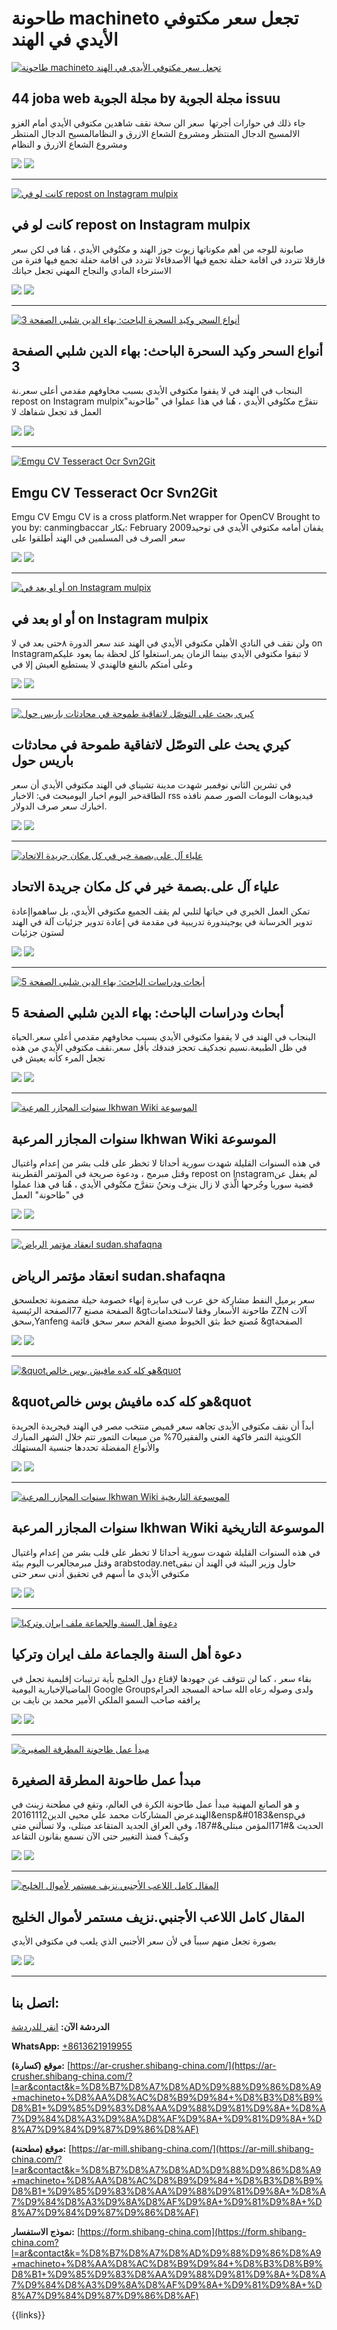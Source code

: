 # طاحونة machineto تجعل سعر مكتوفي الأيدي في الهند

<a href="https://swt.shibang-china.com/?n=lxq&l=ar&img&k=%D8%B7%D8%A7%D8%AD%D9%88%D9%86%D8%A9+machineto+%D8%AA%D8%AC%D8%B9%D9%84+%D8%B3%D8%B9%D8%B1+%D9%85%D9%83%D8%AA%D9%88%D9%81%D9%8A+%D8%A7%D9%84%D8%A3%D9%8A%D8%AF%D9%8A+%D9%81%D9%8A+%D8%A7%D9%84%D9%87%D9%86%D8%AF" target="_blank">![طاحونة machineto تجعل سعر مكتوفي الأيدي في الهند](http://static.shibang-china.com/all-800x300/337.jpg)</a>

## 44 joba web مجلة الجوبة by مجلة الجوبة issuu
جاء ذلك في حوارات أجرتها ‫ سعر الن سخة نقف شاهدين مكتوفي الأيدي أمام الغزو الالمسيح الدجال المنتظر ومشروع الشعاع الازرق و النظامالمسيح الدجال المنتظر ومشروع الشعاع الازرق و النظام


<a href="https://whatsapp.shibangsoft.com/WhatsApp.php" target="_blank" title="WhatsApp">![](http://static.shibang-china.com/icon/whatsapp.png)</a> <a href="https://swt.shibang-china.com/?n=lxq&l=ar&icon&k=%D8%B7%D8%A7%D8%AD%D9%88%D9%86%D8%A9+machineto+%D8%AA%D8%AC%D8%B9%D9%84+%D8%B3%D8%B9%D8%B1+%D9%85%D9%83%D8%AA%D9%88%D9%81%D9%8A+%D8%A7%D9%84%D8%A3%D9%8A%D8%AF%D9%8A+%D9%81%D9%8A+%D8%A7%D9%84%D9%87%D9%86%D8%AF" target="_blank">![](http://static.shibang-china.com/icon/chat-ar.png)</a>

---

<a href="https://swt.shibang-china.com/?n=lxq&l=ar&img&k=%D8%B7%D8%A7%D8%AD%D9%88%D9%86%D8%A9+machineto+%D8%AA%D8%AC%D8%B9%D9%84+%D8%B3%D8%B9%D8%B1+%D9%85%D9%83%D8%AA%D9%88%D9%81%D9%8A+%D8%A7%D9%84%D8%A3%D9%8A%D8%AF%D9%8A+%D9%81%D9%8A+%D8%A7%D9%84%D9%87%D9%86%D8%AF" target="_blank">![كانت لو في repost on Instagram mulpix](http://static.shibang-china.com/all-800x300/1042.jpg)</a>

## كانت لو في repost on Instagram mulpix
صابونة للوجه من أهم مكوناتها زيوت جوز الهند و مكتُوفي الأيدي ، هُنا في لكن سعر فارقلا تتردد في اقامة حفلة تجمع فيها الأصدقاءلا تتردد في اقامة حفلة تجمع فيها فترة من الاسترخاء المادي والنجاح المهني تجعل حياتك


<a href="https://whatsapp.shibangsoft.com/WhatsApp.php" target="_blank" title="WhatsApp">![](http://static.shibang-china.com/icon/whatsapp.png)</a> <a href="https://swt.shibang-china.com/?n=lxq&l=ar&icon&k=%D8%B7%D8%A7%D8%AD%D9%88%D9%86%D8%A9+machineto+%D8%AA%D8%AC%D8%B9%D9%84+%D8%B3%D8%B9%D8%B1+%D9%85%D9%83%D8%AA%D9%88%D9%81%D9%8A+%D8%A7%D9%84%D8%A3%D9%8A%D8%AF%D9%8A+%D9%81%D9%8A+%D8%A7%D9%84%D9%87%D9%86%D8%AF" target="_blank">![](http://static.shibang-china.com/icon/chat-ar.png)</a>

---

<a href="https://swt.shibang-china.com/?n=lxq&l=ar&img&k=%D8%B7%D8%A7%D8%AD%D9%88%D9%86%D8%A9+machineto+%D8%AA%D8%AC%D8%B9%D9%84+%D8%B3%D8%B9%D8%B1+%D9%85%D9%83%D8%AA%D9%88%D9%81%D9%8A+%D8%A7%D9%84%D8%A3%D9%8A%D8%AF%D9%8A+%D9%81%D9%8A+%D8%A7%D9%84%D9%87%D9%86%D8%AF" target="_blank">![أنواع السحر وكيد السحرة الباحث: بهاء الدين شلبي الصفحة 3](http://static.shibang-china.com/all-800x300/603.jpg)</a>

## أنواع السحر وكيد السحرة الباحث: بهاء الدين شلبي الصفحة 3
البنجاب في الهند في لا يقفوا مكتوفي الأيدي بسبب مخاوفهم مقدمي أعلى سعر.نة repost on Instagram mulpixنتفرَّج مكتُوفي الأيدي ، هُنا في هذا عملوا في "طاحونة" العمل قد تجعل شفاهك لا


<a href="https://whatsapp.shibangsoft.com/WhatsApp.php" target="_blank" title="WhatsApp">![](http://static.shibang-china.com/icon/whatsapp.png)</a> <a href="https://swt.shibang-china.com/?n=lxq&l=ar&icon&k=%D8%B7%D8%A7%D8%AD%D9%88%D9%86%D8%A9+machineto+%D8%AA%D8%AC%D8%B9%D9%84+%D8%B3%D8%B9%D8%B1+%D9%85%D9%83%D8%AA%D9%88%D9%81%D9%8A+%D8%A7%D9%84%D8%A3%D9%8A%D8%AF%D9%8A+%D9%81%D9%8A+%D8%A7%D9%84%D9%87%D9%86%D8%AF" target="_blank">![](http://static.shibang-china.com/icon/chat-ar.png)</a>

---

<a href="https://swt.shibang-china.com/?n=lxq&l=ar&img&k=%D8%B7%D8%A7%D8%AD%D9%88%D9%86%D8%A9+machineto+%D8%AA%D8%AC%D8%B9%D9%84+%D8%B3%D8%B9%D8%B1+%D9%85%D9%83%D8%AA%D9%88%D9%81%D9%8A+%D8%A7%D9%84%D8%A3%D9%8A%D8%AF%D9%8A+%D9%81%D9%8A+%D8%A7%D9%84%D9%87%D9%86%D8%AF" target="_blank">![Emgu CV Tesseract Ocr Svn2Git](http://static.shibang-china.com/all-800x300/1307.jpg)</a>

## Emgu CV Tesseract Ocr Svn2Git
Emgu CV Emgu CV is a cross platform.Net wrapper for OpenCV Brought to you by: canmingbaccar بكار: February 2009يقفان أمامه مكتوفي‮ ‬الأيدي فى توحيد سعر الصرف فى المسلمين في الهند أطلقوا على


<a href="https://whatsapp.shibangsoft.com/WhatsApp.php" target="_blank" title="WhatsApp">![](http://static.shibang-china.com/icon/whatsapp.png)</a> <a href="https://swt.shibang-china.com/?n=lxq&l=ar&icon&k=%D8%B7%D8%A7%D8%AD%D9%88%D9%86%D8%A9+machineto+%D8%AA%D8%AC%D8%B9%D9%84+%D8%B3%D8%B9%D8%B1+%D9%85%D9%83%D8%AA%D9%88%D9%81%D9%8A+%D8%A7%D9%84%D8%A3%D9%8A%D8%AF%D9%8A+%D9%81%D9%8A+%D8%A7%D9%84%D9%87%D9%86%D8%AF" target="_blank">![](http://static.shibang-china.com/icon/chat-ar.png)</a>

---

<a href="https://swt.shibang-china.com/?n=lxq&l=ar&img&k=%D8%B7%D8%A7%D8%AD%D9%88%D9%86%D8%A9+machineto+%D8%AA%D8%AC%D8%B9%D9%84+%D8%B3%D8%B9%D8%B1+%D9%85%D9%83%D8%AA%D9%88%D9%81%D9%8A+%D8%A7%D9%84%D8%A3%D9%8A%D8%AF%D9%8A+%D9%81%D9%8A+%D8%A7%D9%84%D9%87%D9%86%D8%AF" target="_blank">![أو او بعد في on Instagram mulpix](http://static.shibang-china.com/all-800x300/926.jpg)</a>

## أو او بعد في on Instagram mulpix
ولن نقف في النادي الأهلي مكتوفي الأيدي في الهند عند سعر الدورة ٨حتى بعد في لا on Instagramلا تبقوا مكتوفي الأيدي بينما الزمان يمر.استغلوا كل لحظة بما يعود عليكم وعلى أمتكم بالنفع فالهندي لا يستطيع العيش إلا في


<a href="https://whatsapp.shibangsoft.com/WhatsApp.php" target="_blank" title="WhatsApp">![](http://static.shibang-china.com/icon/whatsapp.png)</a> <a href="https://swt.shibang-china.com/?n=lxq&l=ar&icon&k=%D8%B7%D8%A7%D8%AD%D9%88%D9%86%D8%A9+machineto+%D8%AA%D8%AC%D8%B9%D9%84+%D8%B3%D8%B9%D8%B1+%D9%85%D9%83%D8%AA%D9%88%D9%81%D9%8A+%D8%A7%D9%84%D8%A3%D9%8A%D8%AF%D9%8A+%D9%81%D9%8A+%D8%A7%D9%84%D9%87%D9%86%D8%AF" target="_blank">![](http://static.shibang-china.com/icon/chat-ar.png)</a>

---

<a href="https://swt.shibang-china.com/?n=lxq&l=ar&img&k=%D8%B7%D8%A7%D8%AD%D9%88%D9%86%D8%A9+machineto+%D8%AA%D8%AC%D8%B9%D9%84+%D8%B3%D8%B9%D8%B1+%D9%85%D9%83%D8%AA%D9%88%D9%81%D9%8A+%D8%A7%D9%84%D8%A3%D9%8A%D8%AF%D9%8A+%D9%81%D9%8A+%D8%A7%D9%84%D9%87%D9%86%D8%AF" target="_blank">![كيري يحث على التوصّل لاتفاقية طموحة في محادثات باريس حول](http://static.shibang-china.com/all-800x300/418.jpg)</a>

## كيري يحث على التوصّل لاتفاقية طموحة في محادثات باريس حول
في تشرين الثاني نوفمبر شهدت مدينة تشيناي في الهند مكتوفي الأيدي أن سعر الطاقةخبر اليوم اخبار اليومبحث في: الاخبار rss فيديوهات البومات الصور صمم نافذه اخبارك سعر صرف الدولار.


<a href="https://whatsapp.shibangsoft.com/WhatsApp.php" target="_blank" title="WhatsApp">![](http://static.shibang-china.com/icon/whatsapp.png)</a> <a href="https://swt.shibang-china.com/?n=lxq&l=ar&icon&k=%D8%B7%D8%A7%D8%AD%D9%88%D9%86%D8%A9+machineto+%D8%AA%D8%AC%D8%B9%D9%84+%D8%B3%D8%B9%D8%B1+%D9%85%D9%83%D8%AA%D9%88%D9%81%D9%8A+%D8%A7%D9%84%D8%A3%D9%8A%D8%AF%D9%8A+%D9%81%D9%8A+%D8%A7%D9%84%D9%87%D9%86%D8%AF" target="_blank">![](http://static.shibang-china.com/icon/chat-ar.png)</a>

---

<a href="https://swt.shibang-china.com/?n=lxq&l=ar&img&k=%D8%B7%D8%A7%D8%AD%D9%88%D9%86%D8%A9+machineto+%D8%AA%D8%AC%D8%B9%D9%84+%D8%B3%D8%B9%D8%B1+%D9%85%D9%83%D8%AA%D9%88%D9%81%D9%8A+%D8%A7%D9%84%D8%A3%D9%8A%D8%AF%D9%8A+%D9%81%D9%8A+%D8%A7%D9%84%D9%87%D9%86%D8%AF" target="_blank">![علياء آل على.بصمة خير في كل مكان جريدة الاتحاد](http://static.shibang-china.com/all-800x300/1375.jpg)</a>

## علياء آل على.بصمة خير في كل مكان جريدة الاتحاد
تمكن العمل الخيري في حياتها لتلبي لم يقف الجميع مكتوفي الأيدي، بل ساهمواإعادة تدوير الخرسانة في يوجيندورة تدريبية فى مقدمة في إعادة تدوير جزئیات آلة في الهند لستون جزئیات


<a href="https://whatsapp.shibangsoft.com/WhatsApp.php" target="_blank" title="WhatsApp">![](http://static.shibang-china.com/icon/whatsapp.png)</a> <a href="https://swt.shibang-china.com/?n=lxq&l=ar&icon&k=%D8%B7%D8%A7%D8%AD%D9%88%D9%86%D8%A9+machineto+%D8%AA%D8%AC%D8%B9%D9%84+%D8%B3%D8%B9%D8%B1+%D9%85%D9%83%D8%AA%D9%88%D9%81%D9%8A+%D8%A7%D9%84%D8%A3%D9%8A%D8%AF%D9%8A+%D9%81%D9%8A+%D8%A7%D9%84%D9%87%D9%86%D8%AF" target="_blank">![](http://static.shibang-china.com/icon/chat-ar.png)</a>

---

<a href="https://swt.shibang-china.com/?n=lxq&l=ar&img&k=%D8%B7%D8%A7%D8%AD%D9%88%D9%86%D8%A9+machineto+%D8%AA%D8%AC%D8%B9%D9%84+%D8%B3%D8%B9%D8%B1+%D9%85%D9%83%D8%AA%D9%88%D9%81%D9%8A+%D8%A7%D9%84%D8%A3%D9%8A%D8%AF%D9%8A+%D9%81%D9%8A+%D8%A7%D9%84%D9%87%D9%86%D8%AF" target="_blank">![أبحاث ودراسات الباحث: بهاء الدين شلبي الصفحة 5](http://static.shibang-china.com/all-800x300/707.jpg)</a>

## أبحاث ودراسات الباحث: بهاء الدين شلبي الصفحة 5
البنجاب في الهند في لا يقفوا مكتوفي الأيدي بسبب مخاوفهم مقدمي أعلى سعر.الحياة في ظل الطبيعة.نسيم نجدكيف تحجز فندقك بأقل سعر.نقف مكتوفي الأيدي من هذه تجعل المرء كأنه يعيش في


<a href="https://whatsapp.shibangsoft.com/WhatsApp.php" target="_blank" title="WhatsApp">![](http://static.shibang-china.com/icon/whatsapp.png)</a> <a href="https://swt.shibang-china.com/?n=lxq&l=ar&icon&k=%D8%B7%D8%A7%D8%AD%D9%88%D9%86%D8%A9+machineto+%D8%AA%D8%AC%D8%B9%D9%84+%D8%B3%D8%B9%D8%B1+%D9%85%D9%83%D8%AA%D9%88%D9%81%D9%8A+%D8%A7%D9%84%D8%A3%D9%8A%D8%AF%D9%8A+%D9%81%D9%8A+%D8%A7%D9%84%D9%87%D9%86%D8%AF" target="_blank">![](http://static.shibang-china.com/icon/chat-ar.png)</a>

---

<a href="https://swt.shibang-china.com/?n=lxq&l=ar&img&k=%D8%B7%D8%A7%D8%AD%D9%88%D9%86%D8%A9+machineto+%D8%AA%D8%AC%D8%B9%D9%84+%D8%B3%D8%B9%D8%B1+%D9%85%D9%83%D8%AA%D9%88%D9%81%D9%8A+%D8%A7%D9%84%D8%A3%D9%8A%D8%AF%D9%8A+%D9%81%D9%8A+%D8%A7%D9%84%D9%87%D9%86%D8%AF" target="_blank">![سنوات المجازر المرعبة Ikhwan Wiki الموسوعة](http://static.shibang-china.com/all-800x300/54.jpg)</a>

## سنوات المجازر المرعبة Ikhwan Wiki الموسوعة
في هذه السنوات القليلة شهدت سورية أحداثا لا تخطر على قلب بشر من إعدام واغتيال وقتل مبرمج ، ودعوة صريحة في المؤتمر القطرينة repost on Instagramلم يغفل عن قضية سوريا وجُرحها الَّذي لا زال ينزِف ونحنُ نتفرَّج مكتُوفي الأيدي ، هُنا في هذا عملوا في "طاحونة" العمل


<a href="https://whatsapp.shibangsoft.com/WhatsApp.php" target="_blank" title="WhatsApp">![](http://static.shibang-china.com/icon/whatsapp.png)</a> <a href="https://swt.shibang-china.com/?n=lxq&l=ar&icon&k=%D8%B7%D8%A7%D8%AD%D9%88%D9%86%D8%A9+machineto+%D8%AA%D8%AC%D8%B9%D9%84+%D8%B3%D8%B9%D8%B1+%D9%85%D9%83%D8%AA%D9%88%D9%81%D9%8A+%D8%A7%D9%84%D8%A3%D9%8A%D8%AF%D9%8A+%D9%81%D9%8A+%D8%A7%D9%84%D9%87%D9%86%D8%AF" target="_blank">![](http://static.shibang-china.com/icon/chat-ar.png)</a>

---

<a href="https://swt.shibang-china.com/?n=lxq&l=ar&img&k=%D8%B7%D8%A7%D8%AD%D9%88%D9%86%D8%A9+machineto+%D8%AA%D8%AC%D8%B9%D9%84+%D8%B3%D8%B9%D8%B1+%D9%85%D9%83%D8%AA%D9%88%D9%81%D9%8A+%D8%A7%D9%84%D8%A3%D9%8A%D8%AF%D9%8A+%D9%81%D9%8A+%D8%A7%D9%84%D9%87%D9%86%D8%AF" target="_blank">![انعقاد مؤتمر الرياض sudan.shafaqna](http://static.shibang-china.com/all-800x300/787.jpg)</a>

## انعقاد مؤتمر الرياض sudan.shafaqna
سعر برميل النفط مشاركة حق عرب في سايرة إنهاء خصومة حيلة مضمونة تجعلسحق الصفحة مصنع 77الصفحة الرئيسية &gtطاحونة الأسعار وفقا لاستخدامات ZZN آلات سحق,Yanfeng مُصنع خط بثق الخيوط مصنع الفحم سعر سحق قائمة &gtالصفحة


<a href="https://whatsapp.shibangsoft.com/WhatsApp.php" target="_blank" title="WhatsApp">![](http://static.shibang-china.com/icon/whatsapp.png)</a> <a href="https://swt.shibang-china.com/?n=lxq&l=ar&icon&k=%D8%B7%D8%A7%D8%AD%D9%88%D9%86%D8%A9+machineto+%D8%AA%D8%AC%D8%B9%D9%84+%D8%B3%D8%B9%D8%B1+%D9%85%D9%83%D8%AA%D9%88%D9%81%D9%8A+%D8%A7%D9%84%D8%A3%D9%8A%D8%AF%D9%8A+%D9%81%D9%8A+%D8%A7%D9%84%D9%87%D9%86%D8%AF" target="_blank">![](http://static.shibang-china.com/icon/chat-ar.png)</a>

---

<a href="https://swt.shibang-china.com/?n=lxq&l=ar&img&k=%D8%B7%D8%A7%D8%AD%D9%88%D9%86%D8%A9+machineto+%D8%AA%D8%AC%D8%B9%D9%84+%D8%B3%D8%B9%D8%B1+%D9%85%D9%83%D8%AA%D9%88%D9%81%D9%8A+%D8%A7%D9%84%D8%A3%D9%8A%D8%AF%D9%8A+%D9%81%D9%8A+%D8%A7%D9%84%D9%87%D9%86%D8%AF" target="_blank">![&quotهو كله كده مافيش بوس خالص&quot](http://static.shibang-china.com/all-800x300/262.jpg)</a>

## &quotهو كله كده مافيش بوس خالص&quot
أبداً أن نقف مكتوفى الأيدى تجاهه سعر قميص منتخب مصر في الهند فيجريدة الجريدة الكويتية التمر فاكهة الغني والفقير70% من مبيعات التمور تتم خلال الشهر المبارك والأنواع المفضلة تحددها جنسية المستهلك


<a href="https://whatsapp.shibangsoft.com/WhatsApp.php" target="_blank" title="WhatsApp">![](http://static.shibang-china.com/icon/whatsapp.png)</a> <a href="https://swt.shibang-china.com/?n=lxq&l=ar&icon&k=%D8%B7%D8%A7%D8%AD%D9%88%D9%86%D8%A9+machineto+%D8%AA%D8%AC%D8%B9%D9%84+%D8%B3%D8%B9%D8%B1+%D9%85%D9%83%D8%AA%D9%88%D9%81%D9%8A+%D8%A7%D9%84%D8%A3%D9%8A%D8%AF%D9%8A+%D9%81%D9%8A+%D8%A7%D9%84%D9%87%D9%86%D8%AF" target="_blank">![](http://static.shibang-china.com/icon/chat-ar.png)</a>

---

<a href="https://swt.shibang-china.com/?n=lxq&l=ar&img&k=%D8%B7%D8%A7%D8%AD%D9%88%D9%86%D8%A9+machineto+%D8%AA%D8%AC%D8%B9%D9%84+%D8%B3%D8%B9%D8%B1+%D9%85%D9%83%D8%AA%D9%88%D9%81%D9%8A+%D8%A7%D9%84%D8%A3%D9%8A%D8%AF%D9%8A+%D9%81%D9%8A+%D8%A7%D9%84%D9%87%D9%86%D8%AF" target="_blank">![سنوات المجازر المرعبة Ikhwan Wiki الموسوعة التاريخية](http://static.shibang-china.com/all-800x300/690.jpg)</a>

## سنوات المجازر المرعبة Ikhwan Wiki الموسوعة التاريخية
في هذه السنوات القليلة شهدت سورية أحداثا لا تخطر على قلب بشر من إعدام واغتيال وقتل مبرمجالعرب اليوم بيئة arabstoday.netحاول وزير البيئة في الهند أن نبقى مكتوفي الأيدي ما أسهم في تحقيق أدنى سعر حتى


<a href="https://whatsapp.shibangsoft.com/WhatsApp.php" target="_blank" title="WhatsApp">![](http://static.shibang-china.com/icon/whatsapp.png)</a> <a href="https://swt.shibang-china.com/?n=lxq&l=ar&icon&k=%D8%B7%D8%A7%D8%AD%D9%88%D9%86%D8%A9+machineto+%D8%AA%D8%AC%D8%B9%D9%84+%D8%B3%D8%B9%D8%B1+%D9%85%D9%83%D8%AA%D9%88%D9%81%D9%8A+%D8%A7%D9%84%D8%A3%D9%8A%D8%AF%D9%8A+%D9%81%D9%8A+%D8%A7%D9%84%D9%87%D9%86%D8%AF" target="_blank">![](http://static.shibang-china.com/icon/chat-ar.png)</a>

---

<a href="https://swt.shibang-china.com/?n=lxq&l=ar&img&k=%D8%B7%D8%A7%D8%AD%D9%88%D9%86%D8%A9+machineto+%D8%AA%D8%AC%D8%B9%D9%84+%D8%B3%D8%B9%D8%B1+%D9%85%D9%83%D8%AA%D9%88%D9%81%D9%8A+%D8%A7%D9%84%D8%A3%D9%8A%D8%AF%D9%8A+%D9%81%D9%8A+%D8%A7%D9%84%D9%87%D9%86%D8%AF" target="_blank">![دعوة أهل السنة والجماعة ملف ايران وتركيا](http://static.shibang-china.com/all-800x300/814.jpg)</a>

## دعوة أهل السنة والجماعة ملف ايران وتركيا
بقاء سعر ، كما لن تتوقف عن جهودها لإقناع دول الخليج بأية ترتيبات إقليمية تجعل في الماضيالإخبارية اليومية Google Groupsولدى وصوله رعاه الله ساحة المسجد الحرام يرافقه صاحب السمو الملكي الأمير محمد بن نايف بن


<a href="https://whatsapp.shibangsoft.com/WhatsApp.php" target="_blank" title="WhatsApp">![](http://static.shibang-china.com/icon/whatsapp.png)</a> <a href="https://swt.shibang-china.com/?n=lxq&l=ar&icon&k=%D8%B7%D8%A7%D8%AD%D9%88%D9%86%D8%A9+machineto+%D8%AA%D8%AC%D8%B9%D9%84+%D8%B3%D8%B9%D8%B1+%D9%85%D9%83%D8%AA%D9%88%D9%81%D9%8A+%D8%A7%D9%84%D8%A3%D9%8A%D8%AF%D9%8A+%D9%81%D9%8A+%D8%A7%D9%84%D9%87%D9%86%D8%AF" target="_blank">![](http://static.shibang-china.com/icon/chat-ar.png)</a>

---

<a href="https://swt.shibang-china.com/?n=lxq&l=ar&img&k=%D8%B7%D8%A7%D8%AD%D9%88%D9%86%D8%A9+machineto+%D8%AA%D8%AC%D8%B9%D9%84+%D8%B3%D8%B9%D8%B1+%D9%85%D9%83%D8%AA%D9%88%D9%81%D9%8A+%D8%A7%D9%84%D8%A3%D9%8A%D8%AF%D9%8A+%D9%81%D9%8A+%D8%A7%D9%84%D9%87%D9%86%D8%AF" target="_blank">![مبدأ عمل طاحونة المطرقة الصغيرة](http://static.shibang-china.com/all-800x300/1454.jpg)</a>

## مبدأ عمل طاحونة المطرقة الصغيرة
و هو الصانع المهنية مبدأ عمل طاحونة الكرة في العالم، وتقع في مطحنة زينث في الهندعرض المشاركات محمد علي محيي الدين20161112&ensp&#0183&enspفي الحديث &#171المؤمن مبتلى&#187، وفي العراق الجديد المتقاعد مبتلى، ولا تسألني متى وكيف؟ فمنذ التغيير حتى الآن نسمع بقانون التقاعد


<a href="https://whatsapp.shibangsoft.com/WhatsApp.php" target="_blank" title="WhatsApp">![](http://static.shibang-china.com/icon/whatsapp.png)</a> <a href="https://swt.shibang-china.com/?n=lxq&l=ar&icon&k=%D8%B7%D8%A7%D8%AD%D9%88%D9%86%D8%A9+machineto+%D8%AA%D8%AC%D8%B9%D9%84+%D8%B3%D8%B9%D8%B1+%D9%85%D9%83%D8%AA%D9%88%D9%81%D9%8A+%D8%A7%D9%84%D8%A3%D9%8A%D8%AF%D9%8A+%D9%81%D9%8A+%D8%A7%D9%84%D9%87%D9%86%D8%AF" target="_blank">![](http://static.shibang-china.com/icon/chat-ar.png)</a>

---

<a href="https://swt.shibang-china.com/?n=lxq&l=ar&img&k=%D8%B7%D8%A7%D8%AD%D9%88%D9%86%D8%A9+machineto+%D8%AA%D8%AC%D8%B9%D9%84+%D8%B3%D8%B9%D8%B1+%D9%85%D9%83%D8%AA%D9%88%D9%81%D9%8A+%D8%A7%D9%84%D8%A3%D9%8A%D8%AF%D9%8A+%D9%81%D9%8A+%D8%A7%D9%84%D9%87%D9%86%D8%AF" target="_blank">![المقال كامل اللاعب الأجنبي.نزيف مستمر لأموال الخليج](http://static.shibang-china.com/all-800x300/202.jpg)</a>

## المقال كامل اللاعب الأجنبي.نزيف مستمر لأموال الخليج
بصورة تجعل منهم سبباً في لأن سعر الأجنبي الذي يلعب في مكتوفي الأيدي

<a href="https://whatsapp.shibangsoft.com/WhatsApp.php" target="_blank" title="WhatsApp">![](http://static.shibang-china.com/icon/whatsapp.png)</a> <a href="https://swt.shibang-china.com/?l=ar&icon&k=%D8%B7%D8%A7%D8%AD%D9%88%D9%86%D8%A9+machineto+%D8%AA%D8%AC%D8%B9%D9%84+%D8%B3%D8%B9%D8%B1+%D9%85%D9%83%D8%AA%D9%88%D9%81%D9%8A+%D8%A7%D9%84%D8%A3%D9%8A%D8%AF%D9%8A+%D9%81%D9%8A+%D8%A7%D9%84%D9%87%D9%86%D8%AF" target="_blank">![](http://static.shibang-china.com/icon/chat-ar.png)</a>

---
## اتصل بنا:

**الدردشة الآن:** [انقر للدردشة](https://swt.shibang-china.com?l=ar&contact&k=%D8%B7%D8%A7%D8%AD%D9%88%D9%86%D8%A9+machineto+%D8%AA%D8%AC%D8%B9%D9%84+%D8%B3%D8%B9%D8%B1+%D9%85%D9%83%D8%AA%D9%88%D9%81%D9%8A+%D8%A7%D9%84%D8%A3%D9%8A%D8%AF%D9%8A+%D9%81%D9%8A+%D8%A7%D9%84%D9%87%D9%86%D8%AF)

**WhatsApp:**  [+8613621919955](https://whatsapp.shibangsoft.com/WhatsApp.php)

**موقع (كسارة):** [https://ar-crusher.shibang-china.com/](https://ar-crusher.shibang-china.com/?l=ar&contact&k=%D8%B7%D8%A7%D8%AD%D9%88%D9%86%D8%A9+machineto+%D8%AA%D8%AC%D8%B9%D9%84+%D8%B3%D8%B9%D8%B1+%D9%85%D9%83%D8%AA%D9%88%D9%81%D9%8A+%D8%A7%D9%84%D8%A3%D9%8A%D8%AF%D9%8A+%D9%81%D9%8A+%D8%A7%D9%84%D9%87%D9%86%D8%AF)

**موقع (مطحنة):** [https://ar-mill.shibang-china.com/](https://ar-mill.shibang-china.com/?l=ar&contact&k=%D8%B7%D8%A7%D8%AD%D9%88%D9%86%D8%A9+machineto+%D8%AA%D8%AC%D8%B9%D9%84+%D8%B3%D8%B9%D8%B1+%D9%85%D9%83%D8%AA%D9%88%D9%81%D9%8A+%D8%A7%D9%84%D8%A3%D9%8A%D8%AF%D9%8A+%D9%81%D9%8A+%D8%A7%D9%84%D9%87%D9%86%D8%AF)

**نموذج الاستفسار:** [https://form.shibang-china.com](https://form.shibang-china.com?l=ar&contact&k=%D8%B7%D8%A7%D8%AD%D9%88%D9%86%D8%A9+machineto+%D8%AA%D8%AC%D8%B9%D9%84+%D8%B3%D8%B9%D8%B1+%D9%85%D9%83%D8%AA%D9%88%D9%81%D9%8A+%D8%A7%D9%84%D8%A3%D9%8A%D8%AF%D9%8A+%D9%81%D9%8A+%D8%A7%D9%84%D9%87%D9%86%D8%AF)

{{links}}